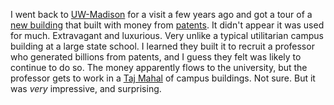 I went back to <a href="https://www.wisc.edu/">UW-Madison</a> for a visit a few years ago and got a tour of a <a href="https://discovery.wisc.edu/">new building</a> that built with money from <a href="https://news.wisc.edu/tag/patents/">patents</a>. It didn't appear it was used for much. Extravagant and luxurious. Very unlike a typical utilitarian campus building at a large state school. I learned they built it to recruit a professor who generated billions from patents, and I guess they felt was likely to continue to do so. The money apparently flows to the university, but the professor gets to work in a <a href="https://en.wikipedia.org/wiki/Taj_Mahal">Taj Mahal</a> of campus buildings. Not sure. But it was <i>very</i> impressive, and surprising. 
